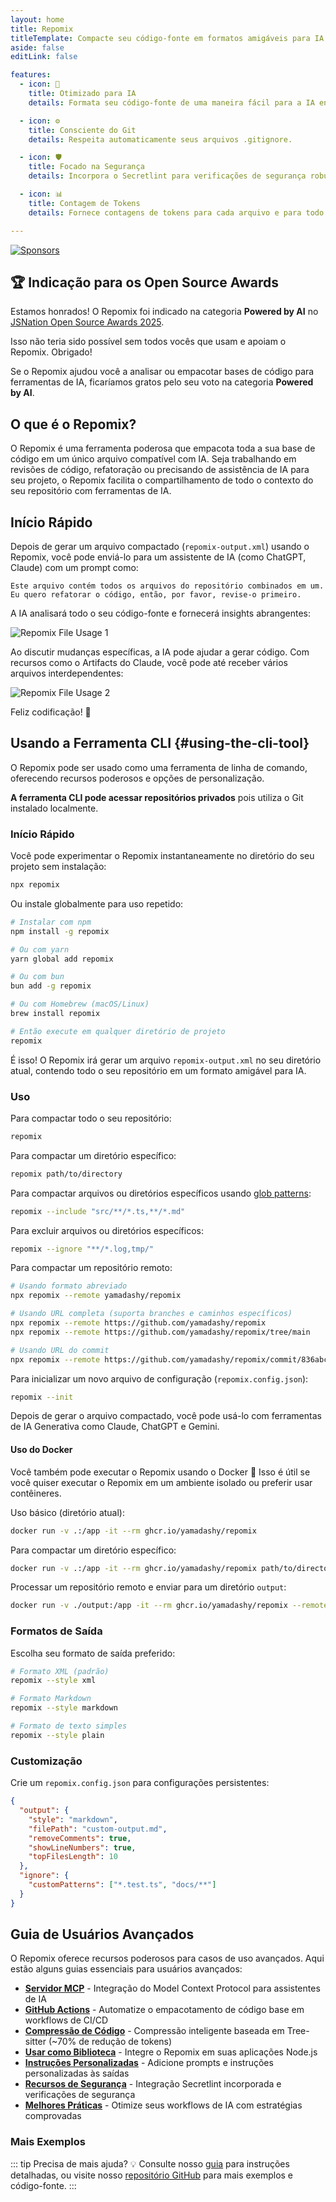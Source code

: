 ```yaml
---
layout: home
title: Repomix
titleTemplate: Compacte seu código-fonte em formatos amigáveis para IA
aside: false
editLink: false

features:
  - icon: 🤖
    title: Otimizado para IA
    details: Formata seu código-fonte de uma maneira fácil para a IA entender e processar.

  - icon: ⚙️
    title: Consciente do Git
    details: Respeita automaticamente seus arquivos .gitignore.

  - icon: 🛡️
    title: Focado na Segurança
    details: Incorpora o Secretlint para verificações de segurança robustas para detectar e prevenir a inclusão de informações confidenciais.

  - icon: 📊
    title: Contagem de Tokens
    details: Fornece contagens de tokens para cada arquivo e para todo o repositório, útil para limites de contexto de LLM.

---
```


<script setup>
import YouTubeVideo from '../../components/YouTubeVideo.vue'
import { VIDEO_IDS } from '../../utils/videos'
</script>

<div class="cli-section">

[![Sponsors](https://cdn.jsdelivr.net/gh/yamadashy/sponsor-list/sponsors/sponsors.png)](https://github.com/sponsors/yamadashy)

## 🏆 Indicação para os Open Source Awards

Estamos honrados! O Repomix foi indicado na categoria **Powered by AI** no [JSNation Open Source Awards 2025](https://osawards.com/javascript/).

Isso não teria sido possível sem todos vocês que usam e apoiam o Repomix. Obrigado!

Se o Repomix ajudou você a analisar ou empacotar bases de código para ferramentas de IA, ficaríamos gratos pelo seu voto na categoria **Powered by AI**.

## O que é o Repomix?

O Repomix é uma ferramenta poderosa que empacota toda a sua base de código em um único arquivo compatível com IA. Seja trabalhando em revisões de código, refatoração ou precisando de assistência de IA para seu projeto, o Repomix facilita o compartilhamento de todo o contexto do seu repositório com ferramentas de IA.

<YouTubeVideo :videoId="VIDEO_IDS.REPOMIX_DEMO" />

## Início Rápido

Depois de gerar um arquivo compactado (`repomix-output.xml`) usando o Repomix, você pode enviá-lo para um assistente de IA (como ChatGPT, Claude) com um prompt como:

```
Este arquivo contém todos os arquivos do repositório combinados em um.
Eu quero refatorar o código, então, por favor, revise-o primeiro.
```

A IA analisará todo o seu código-fonte e fornecerá insights abrangentes:

![Repomix File Usage 1](/images/docs/repomix-file-usage-1.png)

Ao discutir mudanças específicas, a IA pode ajudar a gerar código. Com recursos como o Artifacts do Claude, você pode até receber vários arquivos interdependentes:

![Repomix File Usage 2](/images/docs/repomix-file-usage-2.png)

Feliz codificação! 🚀

## Usando a Ferramenta CLI {#using-the-cli-tool}

O Repomix pode ser usado como uma ferramenta de linha de comando, oferecendo recursos poderosos e opções de personalização.

**A ferramenta CLI pode acessar repositórios privados** pois utiliza o Git instalado localmente.

### Início Rápido

Você pode experimentar o Repomix instantaneamente no diretório do seu projeto sem instalação:

```bash
npx repomix
```

Ou instale globalmente para uso repetido:

```bash
# Instalar com npm
npm install -g repomix

# Ou com yarn
yarn global add repomix

# Ou com bun
bun add -g repomix

# Ou com Homebrew (macOS/Linux)
brew install repomix

# Então execute em qualquer diretório de projeto
repomix
```

É isso! O Repomix irá gerar um arquivo `repomix-output.xml` no seu diretório atual, contendo todo o seu repositório em um formato amigável para IA.

### Uso

Para compactar todo o seu repositório:

```bash
repomix
```

Para compactar um diretório específico:

```bash
repomix path/to/directory
```

Para compactar arquivos ou diretórios específicos usando [glob patterns](https://github.com/mrmlnc/fast-glob?tab=readme-ov-file#pattern-syntax):

```bash
repomix --include "src/**/*.ts,**/*.md"
```

Para excluir arquivos ou diretórios específicos:

```bash
repomix --ignore "**/*.log,tmp/"
```

Para compactar um repositório remoto:
```bash
# Usando formato abreviado
npx repomix --remote yamadashy/repomix

# Usando URL completa (suporta branches e caminhos específicos)
npx repomix --remote https://github.com/yamadashy/repomix
npx repomix --remote https://github.com/yamadashy/repomix/tree/main

# Usando URL do commit
npx repomix --remote https://github.com/yamadashy/repomix/commit/836abcd7335137228ad77feb28655d85712680f1
```

Para inicializar um novo arquivo de configuração (`repomix.config.json`):

```bash
repomix --init
```

Depois de gerar o arquivo compactado, você pode usá-lo com ferramentas de IA Generativa como Claude, ChatGPT e Gemini.

#### Uso do Docker

Você também pode executar o Repomix usando o Docker 🐳
Isso é útil se você quiser executar o Repomix em um ambiente isolado ou preferir usar contêineres.

Uso básico (diretório atual):

```bash
docker run -v .:/app -it --rm ghcr.io/yamadashy/repomix
```

Para compactar um diretório específico:
```bash
docker run -v .:/app -it --rm ghcr.io/yamadashy/repomix path/to/directory
```

Processar um repositório remoto e enviar para um diretório `output`:

```bash
docker run -v ./output:/app -it --rm ghcr.io/yamadashy/repomix --remote https://github.com/yamadashy/repomix
```

### Formatos de Saída

Escolha seu formato de saída preferido:

```bash
# Formato XML (padrão)
repomix --style xml

# Formato Markdown
repomix --style markdown

# Formato de texto simples
repomix --style plain
```

### Customização

Crie um `repomix.config.json` para configurações persistentes:

```json
{
  "output": {
    "style": "markdown",
    "filePath": "custom-output.md",
    "removeComments": true,
    "showLineNumbers": true,
    "topFilesLength": 10
  },
  "ignore": {
    "customPatterns": ["*.test.ts", "docs/**"]
  }
}
```

## Guia de Usuários Avançados

O Repomix oferece recursos poderosos para casos de uso avançados. Aqui estão alguns guias essenciais para usuários avançados:

- **[Servidor MCP](./guide/mcp-server)** - Integração do Model Context Protocol para assistentes de IA
- **[GitHub Actions](./guide/github-actions)** - Automatize o empacotamento de código base em workflows de CI/CD
- **[Compressão de Código](./guide/code-compress)** - Compressão inteligente baseada em Tree-sitter (~70% de redução de tokens)
- **[Usar como Biblioteca](./guide/development/using-repomix-as-a-library)** - Integre o Repomix em suas aplicações Node.js
- **[Instruções Personalizadas](./guide/custom-instructions)** - Adicione prompts e instruções personalizadas às saídas
- **[Recursos de Segurança](./guide/security)** - Integração Secretlint incorporada e verificações de segurança
- **[Melhores Práticas](./guide/tips/best-practices)** - Otimize seus workflows de IA com estratégias comprovadas

### Mais Exemplos
::: tip Precisa de mais ajuda? 💡
Consulte nosso [guia](./guide/) para instruções detalhadas, ou visite nosso [repositório GitHub](https://github.com/yamadashy/repomix) para mais exemplos e código-fonte.
:::

</div>
